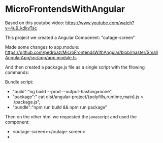 # MicroFrontendsWithAngular

Based on this youtube video:
https://www.youtube.com/watch?v=4u9_kdkvTsc

This project we created a Angular Component: "outage-screen"

Made some changes to app.module: 
https://github.com/pedroaz/MicroFrontendsWithAngular/blob/master/SmallAngularApp/src/app/app.module.ts

And then created a package.js file as a single script with the fllowing commands:

Bundle script:
* "build":"ng build --prod --output-hashing=none",
* "package":" cat dist/angular-project/{polyfills,runtime,main}.js > ./package.js",
* "bundle":"npm run build && npm run package"


Then on the other html we requested the javascript and used the component:

* &lt;outage-screen&gt;&lt;/outage-screen&gt;
* <script src="../SmallAngularApp/elements.js"></script>
